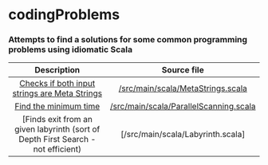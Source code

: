 # codingProblems
### Attempts to find a solutions for some common programming problems using idiomatic Scala 

| Description | Source file |
|:-------------------:|:----------------------------------:|
| [Checks if both input strings are Meta Strings](http://www.geeksforgeeks.org/meta-strings-check-two-strings-can-become-swap-one-string/) | [/src/main/scala/MetaStrings.scala](https://github.com/oginskis/codingProblems/blob/master/src/main/scala/MetaStrings.scala) |
| [Find the minimum time](http://practice.geeksforgeeks.org/problems/find-the-minimum-time/0) | [/src/main/scala/ParallelScanning.scala](https://github.com/oginskis/codingProblems/blob/master/src/main/scala/ParallelScanning.scala) |
| [Finds exit from an given labyrinth (sort of Depth First Search - not efficient) |[/src/main/scala/Labyrinth.scala] |